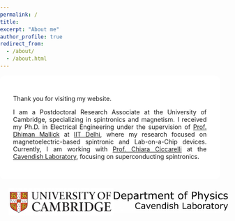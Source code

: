 ```yaml
---
permalink: /
title: 
excerpt: "About me"
author_profile: true
redirect_from: 
  - /about/
  - /about.html
---
```


<style>
  body {
    margin: 0;
    padding: 0;
    height: 100%;
    position: relative;
  }

  body::before {
    content: "";
    position: absolute;
    top: 0;
    left: 0;
    right: 0;
    bottom: 0;
    background-image: url('/images/b1.jpg');
    background-size: cover;
    background-position: center;
    background-attachment: fixed;
    opacity: 0.7; /* 70% transparent background */
    z-index: -1; /* Ensures the background stays behind the content */
  }

  .content {
    max-width: 900px;
    margin: 0 auto;
    text-align: justify;
    background: rgba(255, 255, 255, 0.85);
    padding: 30px;
    border-radius: 10px;
  }

  .footer {
    width: 100%;
    display: flex;
    justify-content: space-between;
    align-items: center;
    padding: 20px;
  }

  .footer a img {
    width: 300px;
  }

  .footer a:last-child img {
    width: 330px;
  }
</style>

<div class="content">
  <p>Thank you for visiting my website.</p>
  <p>
    I am a Postdoctoral Research Associate at the University of Cambridge, specializing in spintronics and magnetism. I received my Ph.D. in Electrical Engineering under the supervision of 
    <a href="https://sites.google.com/site/dhimanmallick/home">Prof. Dhiman Mallick</a> at 
    <a href="https://home.iitd.ac.in/">IIT Delhi</a>, where my research focused on magnetoelectric-based spintronic and Lab-on-a-Chip devices. 
    Currently, I am working with <a href="https://www.ciccarelli.phy.cam.ac.uk/">Prof. Chiara Ciccarelli</a> at the 
    <a href="https://www.phy.cam.ac.uk/">Cavendish Laboratory</a>, focusing on superconducting spintronics.
  </p>
</div>

<div class="footer">
  <a href="https://www.cam.ac.uk/" target="_blank">
    <img src="/images/l1.jpg" alt="Logo 1">
  </a>
  <a href="https://www.phy.cam.ac.uk/" target="_blank">
    <img src="/images/l2.jpeg" alt="Logo 2">
  </a>
</div>
